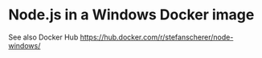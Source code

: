 # Node.js in a Windows Docker image

See also Docker Hub https://hub.docker.com/r/stefanscherer/node-windows/
